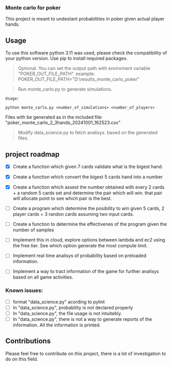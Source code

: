 ### Monte carlo for poker

This project is meant to undestant probabilities in poker given actual player hands.

## Usage

To use this software python 3.11 was used, please check the compatibility of your python version. Use pip to install required packages. 

> Optional. You can set the output path with enviroment variable "POKER_OUT_FILE_PATH". example: 
> POKER_OUT_FILE_PATH="D:\results_monte_carlo_poker\"

> Run monte_carlo.py to generate simulations.

```
Usage:

python monte_carlo.py <number_of_simulations> <number_of_players>
```

Files with be generated as in the included file: "poker_monte_carlo_2_3hands_20241001_162523.csv"

> Modify data_science.py to fetch analisys. based on the generated files.

## project roadmap

 - [x] Create a function which given 7 cards validate what is the bigest hand.
 - [x] Create a function which convert the bigest 5 cards hand into a number
 - [x] Create a function which assest the number obtained with every 2 cards + a random 5 cards set and determine the pair which will win. that pair will allocate point to see which pair is the best.

 - [ ] Create a program which determine the posibility to win given 5 cards, 2 player cards + 3 randon cards assuming two input cards.
 - [ ] Create a function to determine the effectivenes of the program given the number of samples
 - [ ] Implement this in cloud, explore options between lambda and ec2 using the free tier. See which option generate the most compute limit.
 - [ ] Implement real time analisys of probability based on preloaded information.
 - [ ] Implement a way to tract information of the game for further analisys based on all game activities. 

### Known issues:

 - [ ] format "data_science.py" acording to pylint
 - [ ] In "data_science.py", probability is not declared properly
 - [ ] In "data_science.py", the file usage is not intuitebly. 
 - [ ] In "data_science.py", there is not a way to generate reports of the information. All the information is printed.

## Contributions 

Please feel free to contribute on this project, there is a lot of investigation to do on this field.
